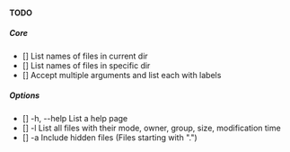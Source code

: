 #### TODO 

##### Core
- [] List names of files in current dir
- [] List names of files in specific dir
- [] Accept multiple arguments and list each with labels

##### Options
- [] -h, --help List a help page
- [] -l List all files with their mode, owner, group, size, modification time
- [] -a Include hidden files (Files starting with ".")

